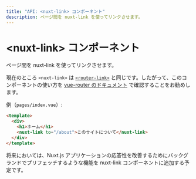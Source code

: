 ```yaml
---
title: "API: <nuxt-link> コンポーネント"
description: ページ間を nuxt-link を使ってリンクさせます。
---
```


<!-- title: "API: The <nuxt-link> Component" -->
<!-- description: Link the pages between them with nuxt-link. -->

<!-- # The &lt;nuxt-link&gt; Component -->

# &lt;nuxt-link&gt; コンポーネント

<!-- \> This component is used to link the page components between them. -->

ページ間を nuxt-link を使ってリンクさせます。

<!-- At the moment, `<nuxt-link>` is the same as [`<router-link>`](https://router.vuejs.org/en/api/router-link.html), so we recommend you to see how to use it on the [vue-router documentation](https://router.vuejs.org/en/api/router-link.html). -->

現在のところ `<nuxt-link>` は [`<router-link>`](https://router.vuejs.org/en/api/router-link.html) と同じです。したがって、このコンポーネントの使い方を [vue-router のドキュメント](https://router.vuejs.org/en/api/router-link.html) で確認することをお勧めします。

<!-- Example (`pages/index.vue`): -->

例（`pages/index.vue`）:

<!-- ```html -->
<!-- <template> -->
<!--   <div> -->
<!--     <h1>Home page</h1> -->
<!--     <nuxt-link to="/about">About</nuxt-link> -->
<!--   </div> -->
<!-- </template> -->
<!-- ``` -->

```html
<template>
  <div>
    <h1>ホーム</h1>
    <nuxt-link to="/about">このサイトについて</nuxt-link>
  </div>
</template>
```

<!-- In the future, we will add features to the nuxt-link component, like pre-fetching on the background for improving the responsiveness of nuxt.js applications. -->

将来においては、Nuxt.js アプリケーションの応答性を改善するためにバックグランドでプリフェッチするような機能を nuxt-link コンポーネントに追加する予定です。
